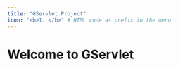 ```yaml
---
title: "GServlet Project"
icon: "<b>1. </b>" # HTML code as prefix in the menu
---
```


# Welcome to GServlet


